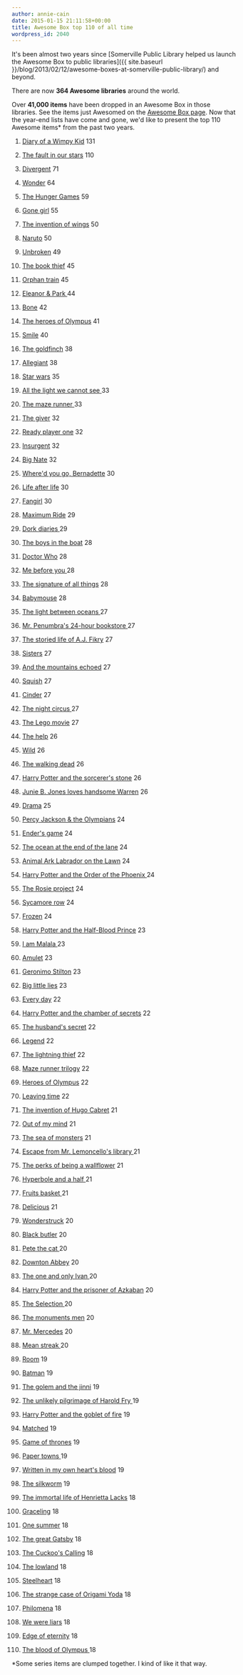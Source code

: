 ```yaml
---
author: annie-cain
date: 2015-01-15 21:11:58+00:00
title: Awesome Box top 110 of all time
wordpress_id: 2040
---
```


It's been almost two years since [Somerville Public Library helped us launch the Awesome Box to public libraries]({{ site.baseurl }}/blog/2013/02/12/awesome-boxes-at-somerville-public-library/) and beyond.

There are now **364 Awesome libraries** around the world.

Over **41,000 items** have been dropped in an Awesome Box in those libraries.
See the items just Awesomed on the [Awesome Box page](http://awesomebox.io/).
Now that the year-end lists have come and gone, we'd like to present the top 110 Awesome items* from the past two years.

  1. [Diary of a Wimpy Kid](http://www.worldcat.org/search?q=ti%3Adiary+of+a+wimpy+kid) 131

  2. [The fault in our stars](http://www.worldcat.org/search?q=ti%3Afault+in+our+stars) 110

  3. [Divergent](http://www.worldcat.org/search?q=ti%3Adivergent) 71

  4. [Wonder](http://www.worldcat.org/title/wonder/oclc/726819876) 64

  5. [The Hunger Games](http://www.worldcat.org/search?q=ti%3Ahunger+games) 59

  6. [Gone girl](http://www.worldcat.org/title/gone-girl-a-novel/oclc/753624684) 55

  7. [The invention of wings](http://www.worldcat.org/title/invention-of-wings/oclc/849719161) 50

  8. [Naruto](http://www.worldcat.org/search?q=ti%3Anaruto) 50

  9. [Unbroken](http://www.worldcat.org/title/unbroken/oclc/660519036) 49

  10. [The book thief](http://www.worldcat.org/search?q=ti%3Abook+thief) 45

  11. [Orphan train](http://www.worldcat.org/title/orphan-train-a-novel/oclc/795757353) 45

  12. [Eleanor & Park ](http://www.worldcat.org/title/eleanor-park/oclc/819860760)44

  13. [Bone](http://www.worldcat.org/search?q=ti%3Abone+au%3Asmith) 42

  14. [The heroes of Olympus](http://www.worldcat.org/search?q=ti%3Aheroes+of+olympus) 41

  15. [Smile](http://www.worldcat.org/title/smile/oclc/289095899) 40

  16. [The goldfinch](http://www.worldcat.org/title/goldfinch/oclc/855491725) 38

  17. [Allegiant](http://www.worldcat.org/title/allegiant/oclc/855550266) 38

  18. [Star wars](http://www.worldcat.org/search?q=ti%3Astar+wars&fq=x0%3Abook) 35

  19. [All the light we cannot see ](http://www.worldcat.org/title/all-the-light-we-cannot-see-a-novel/oclc/852226410)33

  20. [The maze runner ](http://www.worldcat.org/search?q=ti%3Amaze+runner)33

  21. [The giver](http://www.worldcat.org/search?q=ti%3Agiver) 32

  22. [Ready player one](http://www.worldcat.org/title/ready-player-one/oclc/687652381) 32

  23. [Insurgent](http://www.worldcat.org/title/insurgent/oclc/774601034) 32

  24. [Big Nate](http://www.worldcat.org/search?q=ti%3Abig+nate) 32

  25. [Where'd you go, Bernadette](http://www.worldcat.org/title/whered-you-go-bernadette-a-novel/oclc/756585911) 30

  26. [Life after life](http://www.worldcat.org/title/life-after-life-a-novel/oclc/806015209) 30

  27. [Fangirl](http://www.worldcat.org/title/fangirl/oclc/827256917) 30

  28. [Maximum Ride](http://www.worldcat.org/search?q=ti%3Amaximum+ride) 29

  29. [Dork diaries ](http://www.worldcat.org/search?q=ti%3Adork+diaries)29

  30. [The boys in the boat](http://www.worldcat.org/title/boys-in-the-boat-nine-americans-and-their-epic-quest-for-gold-at-the-1936-berlin-olympics/oclc/818953760) 28

  31. [Doctor Who](http://www.worldcat.org/search?q=ti%3Adoctor+who) 28

  32. [Me before you ](http://www.worldcat.org/title/me-before-you/oclc/795176171)28

  33. [The signature of all things](http://www.worldcat.org/title/signature-of-all-things/oclc/829451549) 28

  34. [Babymouse](http://www.worldcat.org/search?q=ti%3Ababymouse) 28

  35. [The light between oceans ](http://www.worldcat.org/title/light-between-oceans-a-novel/oclc/760977596)27

  36. [Mr. Penumbra's 24-hour bookstore ](http://www.worldcat.org/title/mr-penumbras-24-hour-bookstore/oclc/778422009)27

  37. [The storied life of A.J. Fikry](http://www.worldcat.org/title/storied-life-of-aj-fikry-a-novel/oclc/855583286) 27

  38. [Sisters](http://www.worldcat.org/title/sisters/oclc/838195744) 27

  39. [And the mountains echoed](http://www.worldcat.org/title/and-the-mountains-echoed/oclc/829999614) 27

  40. [Squish](http://www.worldcat.org/search?q=squish) 27

  41. [Cinder](http://www.worldcat.org/title/cinder/oclc/714726042) 27

  42. [The night circus ](http://www.worldcat.org/title/night-circus-a-novel/oclc/691204158)27

  43. [The Lego movie](http://www.worldcat.org/title/lego-movie/oclc/879220204) 27

  44. [The help](http://www.worldcat.org/search?q=ti%3Ahelp+au%3Astockett) 26

  45. [Wild](http://www.worldcat.org/title/wild-from-lost-to-found-on-the-pacific-crest-trail/oclc/745979737) 26

  46. [The walking dead](http://www.worldcat.org/search?q=ti%3Awalking+dead) 26

  47. [Harry Potter and the sorcerer's stone](http://www.worldcat.org/search?q=ti%3AHarry+Potter+and+the+sorcerer%27s+stone) 26

  48. [Junie B. Jones loves handsome Warren](http://www.worldcat.org/title/junie-b-jones-loves-handsome-warren/oclc/34190748) 26

  49. [Drama](http://www.worldcat.org/title/drama/oclc/767824903) 25

  50. [Percy Jackson & the Olympians](http://www.worldcat.org/search?q=ti%3APercy+Jackson+%26+the+Olympians) 24

  51. [Ender's game](http://www.worldcat.org/search?q=ti%3Aender%27s+game) 24

  52. [The ocean at the end of the lane](http://www.worldcat.org/title/ocean-at-the-end-of-the-lane/oclc/813286810) 24

  53. [Animal Ark Labrador on the Lawn](http://www.worldcat.org/title/labrador-on-the-lawn/oclc/63173129) 24

  54. [Harry Potter and the Order of the Phoenix ](http://www.worldcat.org/search?q=ti%3AHarry+Potter+and+the+Order+of+the+Phoenix)24

  55. [The Rosie project](http://www.worldcat.org/title/rosie-project-a-novel/oclc/828682421) 24

  56. [Sycamore row](http://www.worldcat.org/title/sycamore-row/oclc/844752219) 24

  57. [Frozen](http://www.worldcat.org/title/frozen/oclc/865779460) 24

  58. [Harry Potter and the Half-Blood Prince](http://www.worldcat.org/search?q=ti%3AHarry+Potter+and+the+Half-Blood+Prince) 23

  59. [I am Malala ](http://www.worldcat.org/title/i-am-malala-the-girl-who-stood-up-for-education-and-was-shot-by-the-taliban/oclc/842111966)23

  60. [Amulet](http://www.worldcat.org/search?q=ti%3Aamulet+au%3Akibuishi) 23

  61. [Geronimo Stilton](http://www.worldcat.org/search?q=ti%3AGeronimo+Stilton) 23

  62. [Big little lies](http://www.worldcat.org/title/big-little-lies/oclc/881453612) 23

  63. [Every day](http://www.worldcat.org/title/every-day/oclc/769424408) 22

  64. [Harry Potter and the chamber of secrets](http://www.worldcat.org/search?q=ti%3AHarry+Potter+and+the+chamber+of+secrets) 22

  65. [The husband's secret](http://www.worldcat.org/title/husbands-secret/oclc/835611284) 22

  66. [Legend](http://www.worldcat.org/title/legend/oclc/703209165) 22

  67. [The lightning thief](http://www.worldcat.org/title/lightening-thief/oclc/733864730) 22

  68. [Maze runner trilogy](http://www.worldcat.org/title/maze-runner-trilogy/oclc/865095331) 22

  69. [Heroes of Olympus](http://www.worldcat.org/search?q=ti%3AHeroes+of+Olympus) 22

  70. [Leaving time](http://www.worldcat.org/title/leaving-time-a-novel/oclc/884139270) 22

  71. [The invention of Hugo Cabret](http://www.worldcat.org/title/invention-of-hugo-cabret-a-novel-in-words-and-pictures/oclc/67383288) 21

  72. [Out of my mind](http://www.worldcat.org/title/out-of-my-mind/oclc/401713291) 21

  73. [The sea of monsters](http://www.worldcat.org/search?q=ti%3Asea+of+monsters) 21

  74. [Escape from Mr. Lemoncello's library ](http://www.worldcat.org/title/escape-from-mr-lemoncellos-library/oclc/823294419)21

  75. [The perks of being a wallflower](http://www.worldcat.org/search?q=ti%3Aperks+of+being+a+wallflower) 21

  76. [Hyperbole and a half ](http://www.worldcat.org/title/hyperbole-and-a-half-unfortunate-situations-flawed-coping-mechanisms-mayhem-and-other-things-that-happened/oclc/866857550)21

  77. [Fruits basket ](http://www.worldcat.org/search?q=ti%3Afruits+basket)21

  78. [Delicious](http://www.worldcat.org/title/delicious-a-novel/oclc/851753993) 21

  79. [Wonderstruck](http://www.worldcat.org/title/wonderstruck/oclc/758947918) 20

  80. [Black butler](http://www.worldcat.org/search?q=ti%3Ablack+butler) 20

  81. [Pete the cat ](http://www.worldcat.org/search?q=ti%3Apete+the+cat)20

  82. [Downton Abbey](http://www.worldcat.org/search?q=ti%3Adownton+abbey) 20

  83. [The one and only Ivan ](http://www.worldcat.org/title/one-and-only-ivan/oclc/719673349)20

  84. [Harry Potter and the prisoner of Azkaban](http://www.worldcat.org/search?q=ti%3AHarry+Potter+and+the+prisoner+of+Azkaban) 20

  85. [The Selection ](http://www.worldcat.org/title/selection/oclc/757484481)20

  86. [The monuments men](http://www.worldcat.org/search?q=ti%3Amonuments+men) 20

  87. [Mr. Mercedes](http://www.worldcat.org/title/mr-mercedes-a-novel/oclc/865452311) 20

  88. [Mean streak ](http://www.worldcat.org/title/mean-streak/oclc/868040429)20

  89. [Room](http://www.worldcat.org/title/room-a-novel/oclc/542263633) 19

  90. [Batman](http://www.worldcat.org/search?q=ti%3Abatman&fq=x0%3Abook) 19

  91. [The golem and the jinni](http://www.worldcat.org/title/golem-and-the-jinni-a-novel/oclc/837425212) 19

  92. [The unlikely pilgrimage of Harold Fry ](http://www.worldcat.org/title/unlikely-pilgrimage-of-harold-fry-a-novel/oclc/768799551)19

  93. [Harry Potter and the goblet of fire](http://www.worldcat.org/search?q=ti%3AHarry+Potter+and+the+goblet+of+fire) 19

  94. [Matched](http://www.worldcat.org/title/matched/oclc/657642860) 19

  95. [Game of thrones](http://www.worldcat.org/search?q=ti%3Agame+of+thrones) 19

  96. [Paper towns ](http://www.worldcat.org/title/paper-towns/oclc/202483793)19

  97. [Written in my own heart's blood](http://www.worldcat.org/title/written-in-my-own-hearts-blood-a-novel/oclc/863801651) 19

  98. [The silkworm](http://www.worldcat.org/title/silkworm/oclc/870782382) 19

  99. [The immortal life of Henrietta Lacks](http://www.worldcat.org/title/immortal-life-of-henrietta-lacks/oclc/326529053) 18

  100. [Graceling](http://www.worldcat.org/title/graceling/oclc/185123364) 18

  101. [One summer](http://www.worldcat.org/title/one-summer-america-1927/oclc/841198242) 18

  102. [The great Gatsby](http://www.worldcat.org/search?q=ti%3Agreat+gatsby) 18

  103. [The Cuckoo's Calling](http://www.worldcat.org/title/cuckoos-calling/oclc/819383765) 18

  104. [The lowland](http://www.worldcat.org/title/lowland-a-novel/oclc/822559917) 18

  105. [Steelheart](http://www.worldcat.org/title/steelheart/oclc/822028608) 18

  106. [The strange case of Origami Yoda](http://www.worldcat.org/title/strange-case-of-origami-yoda/oclc/430838790) 18

  107. [Philomena](http://www.worldcat.org/search?q=ti%3APhilomena) 18

  108. [We were liars](http://www.worldcat.org/title/we-were-liars/oclc/863100393) 18

  109. [Edge of eternity](http://www.worldcat.org/title/edge-of-eternity/oclc/860755389) 18

  110. [The blood of Olympus ](http://www.worldcat.org/title/blood-of-olympus/oclc/881318207)18

*Some series items are clumped together. I kind of like it that way.
